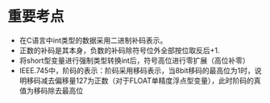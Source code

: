 

# 重要考点
- 在C语言中int类型的数据采用二进制补码表示。
- 正数的补码是其本身，负数的补码除符号位外全部按位取反后+1.
- 将short型变量进行强制类型转换int后，符号高位进行零扩展（高位补零）
- IEEE.745中，阶码的表示：阶码采用移码表示，当8bit移码的最高位为1时，说明移码减去偏移量127为正数（对于FLOAT单精度浮点型变量），此时阶码的真值为移码除去最高位
<!--stackedit_data:
eyJoaXN0b3J5IjpbOTAzMTg2NzQ2LDk0MzQxNTg5LDE3MjE2OD
Q0MjNdfQ==
-->